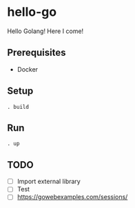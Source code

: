 # hello-go
Hello Golang! Here I come!

## Prerequisites
- Docker

## Setup
```shell
. build
```

## Run
```shell
. up
```

## TODO
- [ ] Import external library
- [ ] Test
- [ ] https://gowebexamples.com/sessions/